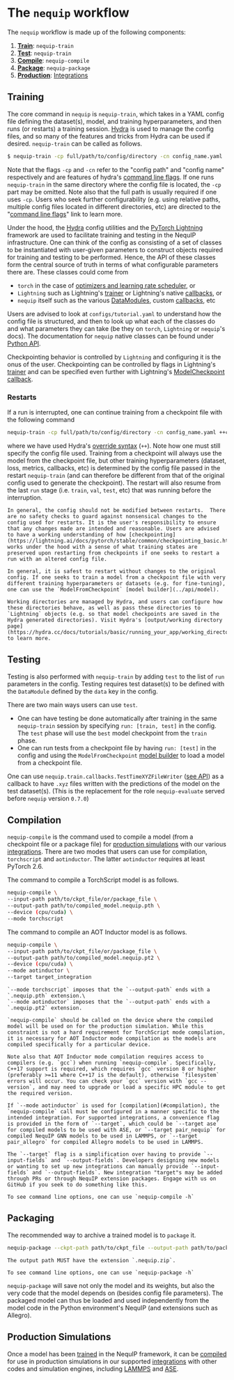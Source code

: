 # The `nequip` workflow

The `nequip` workflow is made up of the following components:
 1. [**Train**](#training):  `nequip-train`
 2. [**Test**](#testing): `nequip-train`
 3. [**Compile**](#compilation): `nequip-compile`
 4. [**Package**](#packaging): `nequip-package`
 5. [**Production**](#production-simulations): [Integrations](../integrations/all.rst)


## Training

The core command in `nequip` is `nequip-train`, which takes in a YAML config file defining the dataset(s), model, and training hyperparameters, and then runs (or restarts) a training session. [Hydra](https://hydra.cc/) is used to manage the config files, and so many of the features and tricks from Hydra can be used if desired. `nequip-train` can be called as follows.
```bash
$ nequip-train -cp full/path/to/config/directory -cn config_name.yaml
```
Note that the flags `-cp` and `-cn` refer to the "config path" and "config name" respectively and are features of hydra's [command line flags](https://hydra.cc/docs/advanced/hydra-command-line-flags/). If one runs `nequip-train` in the same directory where the config file is located, the `-cp` part may be omitted. Note also that the full path is usually required if one uses `-cp`. Users who seek further configurability (e.g. using relative paths, multiple config files located in different directories, etc) are directed to the "[command line flags](https://hydra.cc/docs/advanced/hydra-command-line-flags/)" link to learn more. 

Under the hood, the [Hydra](https://hydra.cc/) config utilities and the [PyTorch Lightning](https://lightning.ai/docs/pytorch/stable/) framework are used to facilitate training and testing in the NequIP infrastructure. One can think of the config as consisting of a set of classes to be instantiated with user-given parameters to construct objects required for training and testing to be performed. Hence, the API of these classes form the central source of truth in terms of what configurable parameters there are. These classes could come from 
 - `torch` in the case of [optimizers and learning rate scheduler](https://pytorch.org/docs/stable/optim.html), or 
 - `Lightning` such as Lightning's [trainer](https://lightning.ai/docs/pytorch/stable/common/trainer.html) or Lightning's native [callbacks](https://lightning.ai/docs/pytorch/stable/api_references.html#callbacks), or 
 - `nequip` itself such as the various [DataModules](../api/datamodule.rst), custom [callbacks](../api/callbacks.rst), etc

Users are advised to look at `configs/tutorial.yaml` to understand how the config file is structured, and then to look up what each of the classes do and what parameters they can take (be they on `torch`, `Lightning` or `nequip`'s docs). The documentation for `nequip` native classes can be found under [Python API](../api/nequip.rst).

Checkpointing behavior is controlled by `Lightning` and configuring it is the onus of the user. Checkpointing can be controlled by flags in Lightning's [trainer](https://lightning.ai/docs/pytorch/stable/common/trainer.html) and can be specified even further with Lightning's [ModelCheckpoint callback](https://lightning.ai/docs/pytorch/stable/api/lightning.pytorch.callbacks.ModelCheckpoint.html#lightning.pytorch.callbacks.ModelCheckpoint).


### Restarts
If a run is interrupted, one can continue training from a checkpoint file with the following command
```bash
nequip-train -cp full/path/to/config/directory -cn config_name.yaml ++ckpt_path='path/to/ckpt_file'
```
where we have used Hydra's [override syntax](https://hydra.cc/docs/advanced/override_grammar/basic/) (`++`). Note how one must still specify the config file used. Training from a checkpoint will always use the model from the checkpoint file, but other training hyperparameters (dataset, loss, metrics, callbacks, etc) is determined by the config file passed in the restart `nequip-train` (and can therefore be different from that of the original config used to generate the checkpoint). The restart will also resume from the last `run` stage (i.e. `train`, `val`, `test`, etc) that was running before the interruption.

```{warning}
In general, the config should not be modified between restarts.  There are no safety checks to guard against nonsensical changes to the config used for restarts. It is the user's responsibility to ensure that any changes made are intended and reasonable. Users are advised to have a working understanding of how [checkpointing](https://lightning.ai/docs/pytorch/stable/common/checkpointing_basic.html) works under the hood with a sense of what training states are preserved upon restarting from checkpoints if one seeks to restart a run with an altered config file. 

In general, it is safest to restart without changes to the original config. If one seeks to train a model from a checkpoint file with very different training hyperparameters or datasets (e.g. for fine-tuning), one can use the `ModelFromCheckpoint` [model builder](../api/model).
```

```{tip}
Working directories are managed by Hydra, and users can configure how these directories behave, as well as pass these directories to `Lightning` objects (e.g. so that model checkpoints are saved in the Hydra generated directories). Visit Hydra's [output/working directory page](https://hydra.cc/docs/tutorials/basic/running_your_app/working_directory/) to learn more.
```

## Testing

Testing is also performed with `nequip-train` by adding `test` to the list of `run` parameters in the config. Testing requires test dataset(s) to be defined with the `DataModule` defined by the `data` key in the config. 

There are two main ways users can use `test`.
 - One can have testing be done automatically after training in the same `nequip-train` session by specifying `run: [train, test]` in the config. The `test` phase will use the `best` model checkpoint from the `train` phase.
 - One can run tests from a checkpoint file by having `run: [test]` in the config and using the `ModelFromCheckpoint` [model builder](../api/model) to load a model from a checkpoint file.

One can use `nequip.train.callbacks.TestTimeXYZFileWriter` ([see API](../api/callbacks.rst)) as a callback to have `.xyz` files written with the predictions of the model on the test dataset(s). (This is the replacement for the role `nequip-evaluate` served before `nequip` version `0.7.0`)

## Compilation

`nequip-compile` is the command used to compile a model (from a checkpoint file or a package file) for [production simulations](#production-simulations) with our various [integrations](../integrations/all.rst). There are two modes that users can use for compilation, `torchscript` and `aotinductor`. The latter `aotinductor` requires at least PyTorch 2.6.

The command to compile a TorchScript model is as follows.
```bash
nequip-compile \
--input-path path/to/ckpt_file/or/package_file \
--output-path path/to/compiled_model.nequip.pth \
--device (cpu/cuda) \
--mode torchscript
```
The command to compile an AOT Inductor model is as follows.
```bash
nequip-compile \
--input-path path/to/ckpt_file/or/package_file \
--output-path path/to/compiled_model.nequip.pt2 \
--device (cpu/cuda) \
--mode aotinductor \
--target target_integration
```

```{warning}
`--mode torchscript` imposes that the `--output-path` ends with a `.nequip.pth` extension.\
`--mode aotinductor` imposes that the `--output-path` ends with a `.nequip.pt2` extension.
```

```{important}
`nequip-compile` should be called on the device where the compiled model will be used on for the production simulation. While this constraint is not a hard requirement for TorchScript mode compilation, it is necessary for AOT Inductor mode compilation as the models are compiled specifically for a particular device. 

Note also that AOT Inductor mode compilation requires access to compilers (e.g. `gcc`) when running `nequip-compile`. Specifically, C++17 support is required, which requires `gcc` version 8 or higher (preferably >=11 where C++17 is the default), otherwise `filesystem` errors will occur. You can check your `gcc` version with `gcc --version`, and may need to upgrade or load a specific HPC module to get the required version.
```

```{tip}
If `--mode aotinductor` is used for [compilation](#compilation), the `nequip-compile` call must be configured in a manner specific to the intended integration. For supported integrations, a convenience flag is provided in the form of `--target`, which could be `--target ase` for compiled models to be used with ASE, or `--target pair_nequip` for compiled NequIP GNN models to be used in LAMMPS, or `--target pair_allegro` for compiled Allegro models to be used in LAMMPS.

The `--target` flag is a simplification over having to provide `--input-fields` and `--output-fields`. Developers designing new models or wanting to set up new integrations can manually provide `--input-fields` and `--output-fields`. New integration "target"s may be added through PRs or through NequIP extension packages. Engage with us on GitHub if you seek to do something like this.
```

```{tip}
To see command line options, one can use `nequip-compile -h`
```


## Packaging

The recommended way to archive a trained model is to `package` it.
```bash
nequip-package --ckpt-path path/to/ckpt_file --output-path path/to/packaged_model.nequip.zip
```
```{warning}
The output path MUST have the extension `.nequip.zip`.
```

```{tip}
To see command line options, one can use `nequip-package -h`
```


`nequip-package` will save not only the model and its weights, but also the very code that the model depends on (besides config file parameters). The packaged model can thus be loaded and used independently from the model code in the Python environment's NequIP (and extensions such as Allegro).

## Production Simulations

Once a model has been [trained](#training) in the NequIP framework, it can be [compiled](#compilation) for use in production simulations in our supported [integrations](../integrations/all.rst) with other codes and simulation engines, including [LAMMPS](../integrations/lammps.md) and [ASE](../integrations/ase.md).
